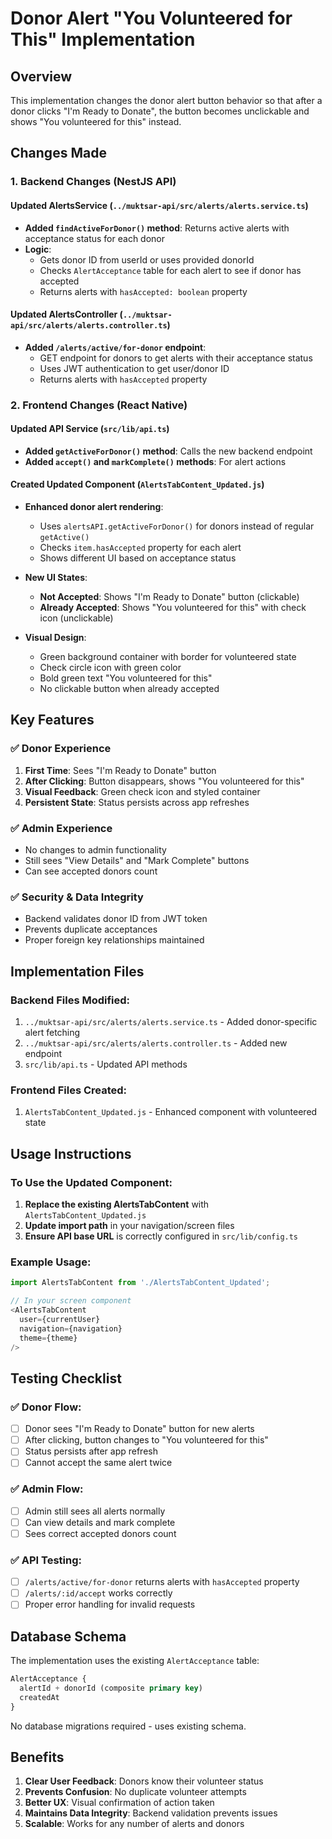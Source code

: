 # Donor Alert "You Volunteered for This" Implementation

## Overview
This implementation changes the donor alert button behavior so that after a donor clicks "I'm Ready to Donate", the button becomes unclickable and shows "You volunteered for this" instead.

## Changes Made

### 1. Backend Changes (NestJS API)

#### Updated AlertsService (`../muktsar-api/src/alerts/alerts.service.ts`)
- **Added `findActiveForDonor()` method**: Returns active alerts with acceptance status for each donor
- **Logic**: 
  - Gets donor ID from userId or uses provided donorId
  - Checks `AlertAcceptance` table for each alert to see if donor has accepted
  - Returns alerts with `hasAccepted: boolean` property

#### Updated AlertsController (`../muktsar-api/src/alerts/alerts.controller.ts`)
- **Added `/alerts/active/for-donor` endpoint**: 
  - GET endpoint for donors to get alerts with their acceptance status
  - Uses JWT authentication to get user/donor ID
  - Returns alerts with `hasAccepted` property

### 2. Frontend Changes (React Native)

#### Updated API Service (`src/lib/api.ts`)
- **Added `getActiveForDonor()` method**: Calls the new backend endpoint
- **Added `accept()` and `markComplete()` methods**: For alert actions

#### Created Updated Component (`AlertsTabContent_Updated.js`)
- **Enhanced donor alert rendering**:
  - Uses `alertsAPI.getActiveForDonor()` for donors instead of regular `getActive()`
  - Checks `item.hasAccepted` property for each alert
  - Shows different UI based on acceptance status

- **New UI States**:
  - **Not Accepted**: Shows "I'm Ready to Donate" button (clickable)
  - **Already Accepted**: Shows "You volunteered for this" with check icon (unclickable)

- **Visual Design**:
  - Green background container with border for volunteered state
  - Check circle icon with green color
  - Bold green text "You volunteered for this"
  - No clickable button when already accepted

## Key Features

### ✅ Donor Experience
1. **First Time**: Sees "I'm Ready to Donate" button
2. **After Clicking**: Button disappears, shows "You volunteered for this"
3. **Visual Feedback**: Green check icon and styled container
4. **Persistent State**: Status persists across app refreshes

### ✅ Admin Experience
- No changes to admin functionality
- Still sees "View Details" and "Mark Complete" buttons
- Can see accepted donors count

### ✅ Security & Data Integrity
- Backend validates donor ID from JWT token
- Prevents duplicate acceptances
- Proper foreign key relationships maintained

## Implementation Files

### Backend Files Modified:
1. `../muktsar-api/src/alerts/alerts.service.ts` - Added donor-specific alert fetching
2. `../muktsar-api/src/alerts/alerts.controller.ts` - Added new endpoint
3. `src/lib/api.ts` - Updated API methods

### Frontend Files Created:
1. `AlertsTabContent_Updated.js` - Enhanced component with volunteered state

## Usage Instructions

### To Use the Updated Component:
1. **Replace the existing AlertsTabContent** with `AlertsTabContent_Updated.js`
2. **Update import path** in your navigation/screen files
3. **Ensure API base URL** is correctly configured in `src/lib/config.ts`

### Example Usage:
```javascript
import AlertsTabContent from './AlertsTabContent_Updated';

// In your screen component
<AlertsTabContent 
  user={currentUser} 
  navigation={navigation} 
  theme={theme} 
/>
```

## Testing Checklist

### ✅ Donor Flow:
- [ ] Donor sees "I'm Ready to Donate" button for new alerts
- [ ] After clicking, button changes to "You volunteered for this"
- [ ] Status persists after app refresh
- [ ] Cannot accept the same alert twice

### ✅ Admin Flow:
- [ ] Admin still sees all alerts normally
- [ ] Can view details and mark complete
- [ ] Sees correct accepted donors count

### ✅ API Testing:
- [ ] `/alerts/active/for-donor` returns alerts with `hasAccepted` property
- [ ] `/alerts/:id/accept` works correctly
- [ ] Proper error handling for invalid requests

## Database Schema
The implementation uses the existing `AlertAcceptance` table:
```sql
AlertAcceptance {
  alertId + donorId (composite primary key)
  createdAt
}
```

No database migrations required - uses existing schema.

## Benefits
1. **Clear User Feedback**: Donors know their volunteer status
2. **Prevents Confusion**: No duplicate volunteer attempts
3. **Better UX**: Visual confirmation of action taken
4. **Maintains Data Integrity**: Backend validation prevents issues
5. **Scalable**: Works for any number of alerts and donors
